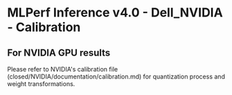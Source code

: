 # MLPerf Inference v4.0 - Dell_NVIDIA - Calibration


## For NVIDIA GPU results

Please refer to NVIDIA's calibration file (closed/NVIDIA/documentation/calibration.md) for quantization process and weight transformations.
